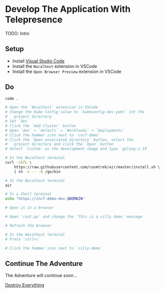 # Develop The Application With Telepresence

TODO: Intro

## Setup

* Install [Visual Studio Code](https://code.visualstudio.com/download)
* Install the `Nocalhost` extension in VSCode
* Install the `Open Browser Preview` extension in VSCode

## Do

```bash
code .

# Open the `Nocalhost` extension in VSCode
# Change the Kube Config value to `kubeconfig-dev.yaml` int the
#   project directory
# Set `dev`
# Click the `Add Cluster` button
# Open `dev` > `default` > `Workloads` > `Deployments`
# Click the hammer icon next to `cncf-demo`
# Click the `Open associated directory` button, select the
#   project directory and click the `Open` button
# Select `Custom` as the development image and type `golang:1.19`

# In the Nocalhost terminal
curl -sSfL \
    https://raw.githubusercontent.com/cosmtrek/air/master/install.sh \
    | sh -s -- -b /go/bin

# In the Nocalhost terminal
air

# In a Shell terminal
echo "https://cncf-demo-dev.$DOMAIN"

# Open it in a browser

# Open `root.go` and change the `This is a silly demo` message

# Refresh the browser

# In the Nocalhost terminal
# Press `ctrl+c`

# Click the hammer icon next to `silly-demo`
```

## Continue The Adventure

The Adventure will continue soon...

[Destroy Everything](../destroy-dev.md)
